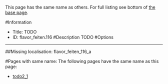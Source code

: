 This page has the same name as others. For full listing see bottom of [the base page](.md).

#Information
 - Title: TODO
 - ID: flavor_feiten.116
#Description
TODO
#Options

___
##Missing localisation: flavor_feiten_116_a


#Pages with same name:
The following pages have the same name as this page:
 - [todo2_1](todo2_1.md)
